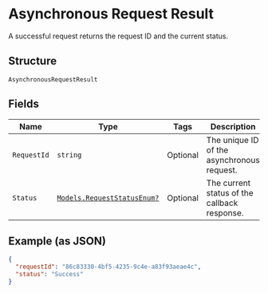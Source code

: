 
# Asynchronous Request Result

A successful request returns the request ID and the current status.

## Structure

`AsynchronousRequestResult`

## Fields

| Name | Type | Tags | Description |
|  --- | --- | --- | --- |
| `RequestId` | `string` | Optional | The unique ID of the asynchronous request. |
| `Status` | [`Models.RequestStatusEnum?`](../../doc/models/request-status-enum.md) | Optional | The current status of the callback response. |

## Example (as JSON)

```json
{
  "requestId": "86c83330-4bf5-4235-9c4e-a83f93aeae4c",
  "status": "Success"
}
```

